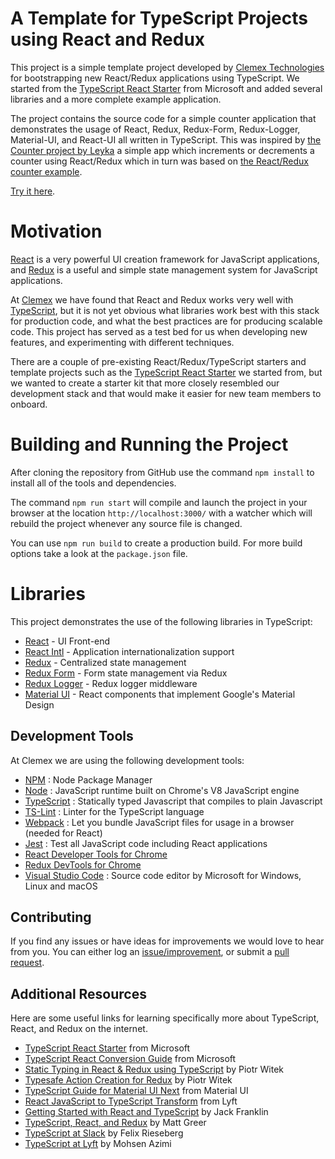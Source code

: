 # A Template for TypeScript Projects using React and Redux

This project is a simple template project developed by [Clemex Technologies](https://github.com/Clemex) for bootstrapping new React/Redux applications using TypeScript. We started from the [TypeScript React Starter](https://github.com/Microsoft/TypeScript-React-Starter) from Microsoft and added several libraries and a more complete example application. 

The project contains the source code for a simple counter application that demonstrates the usage of React, Redux, Redux-Form, Redux-Logger, Material-UI, and React-UI all written in TypeScript. This was inspired by [the Counter project by Leyka](https://github.com/Leyka/learning-react/tree/master/react-redux) a simple app which increments or decrements a counter using React/Redux which in turn was based on [the React/Redux counter example](https://github.com/reactjs/redux/tree/master/examples/counter/src).

[Try it here](https://clemex.github.io/typescript-react-template/).

# Motivation

[React](typescriptlang.org) is a very powerful UI creation framework for JavaScript applications, and [Redux](https://redux.js.org/) is a useful and simple state management system for JavaScript applications. 

At [Clemex](https://github.com/Clemex) we have found that React and Redux works very well with [TypeScript](typescriptlang.org), but it is not yet obvious what libraries work best with this stack for production code, and what the best practices are for producing scalable code. This project has served as a test bed for us when developing new features, and experimenting with different techniques. 

There are a couple of pre-existing React/Redux/TypeScript starters and template projects such as the [TypeScript React Starter](https://github.com/Microsoft/TypeScript-React-Starter) we started from, but we wanted to create a starter kit that more closely resembled our development stack and that would make it easier for new team members to onboard.  

# Building and Running the Project

After cloning the repository from GitHub use the command `npm install` to install all of the tools and dependencies. 

The command `npm run start` will compile and launch the project in your browser at the location `http://localhost:3000/` with a watcher which will rebuild the project whenever any source file is changed. 

You can use `npm run build` to create a production build. For more build options take a look at the `package.json` file.

# Libraries

This project demonstrates the use of the following libraries in TypeScript: 

* [React](https://github.com/Clemex/typescript-react-template) - UI Front-end 
* [React Intl](https://github.com/yahoo/react-intl) - Application internationalization support 
* [Redux](https://redux.js.org/) - Centralized state management
* [Redux Form](https://redux-form.com/7.2.1/) - Form state management via Redux
* [Redux Logger](https://github.com/evgenyrodionov/redux-logger) - Redux logger middleware
* [Material UI](https://www.material-ui.com/) - React components that implement Google's Material Design

## Development Tools

At Clemex we are using the following development tools:

* [NPM](https://www.npmjs.com/) : Node Package Manager 
* [Node](https://nodejs.org) : JavaScript runtime built on Chrome's V8 JavaScript engine 
* [TypeScript](https://www.typescriptlang.org/) : Statically typed Javascript that compiles to plain Javascript
* [TS-Lint](https://palantir.github.io/tslint/) : Linter for the TypeScript language
* [Webpack](https://webpack.js.org/) : Let you bundle JavaScript files for usage in a browser (needed for React)
* [Jest](https://facebook.github.io/jest/) : Test all JavaScript code including React applications
* [React Developer Tools for Chrome](https://chrome.google.com/webstore/detail/react-developer-tools/fmkadmapgofadopljbjfkapdkoienihi?hl=en)
* [Redux DevTools for Chrome](https://chrome.google.com/webstore/detail/redux-devtools)
* [Visual Studio Code](https://code.visualstudio.com/) : Source code editor by Microsoft for Windows, Linux and macOS

## Contributing

If you find any issues or have ideas for improvements we would love to hear from you. You can either log an [issue/improvement](https://github.com/Clemex/typescript-react-template/issues), or submit a [pull request](https://github.com/Clemex/typescript-react-template/pulls). 

## Additional Resources

Here are some useful links for learning specifically more about TypeScript, React, and Redux on the internet. 

* [TypeScript React Starter](https://github.com/Microsoft/TypeScript-React-Starter) from Microsoft
* [TypeScript React Conversion Guide](https://github.com/Microsoft/TypeScript-React-Conversion-Guide) from Microsoft
* [Static Typing in React & Redux using TypeScript](https://github.com/piotrwitek/react-redux-typescript-guide) by Piotr Witek
* [Typesafe Action Creation for Redux](https://github.com/piotrwitek/typesafe-actions) by Piotr Witek
* [TypeScript Guide for Material UI Next](https://material-ui-next.com/guides/typescript/) from Material UI
* [React JavaScript to TypeScript Transform](https://github.com/lyft/react-javascript-to-typescript-transform) from Lyft
* [Getting Started with React and TypeScript](https://javascriptplayground.com/react-typescript/) by Jack Franklin
* [TypeScript, React, and Redux](http://www.mattgreer.org/articles/typescript-react-and-redux/) by Matt Greer
* [TypeScript at Slack](https://slack.engineering/typescript-at-slack-a81307fa288d) by Felix Rieseberg
* [TypeScript at Lyft](https://eng.lyft.com/typescript-at-lyft-64f0702346ea) by Mohsen Azimi


